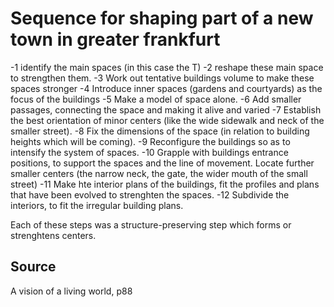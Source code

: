 # Sequence for shaping part of a new town in greater frankfurt

-1 identify the main spaces (in this case the T)
-2 reshape these main space to strengthen them.
-3 Work out tentative buildings volume to make these spaces stronger
-4 Introduce inner spaces (gardens and courtyards) as the focus of the buildings
-5 Make a model of space alone.
-6 Add smaller passages, connecting the space and making it alive and varied
-7 Establish the best orientation of minor centers (like the wide sidewalk and neck of the smaller street).
-8 Fix the dimensions of the space (in relation to building heights which will be coming).
-9 Reconfigure the buildings so as to intensify the system of spaces.
-10 Grapple with buildings entrance positions, to support the spaces and the line of movement. Locate further smaller centers (the narrow neck, the gate, the wider mouth of the small street)
-11 Make hte interior plans of the buildings, fit the profiles and plans that have been evolved to strenghten the spaces.
-12 Subdivide the interiors, to fit the irregular building plans.

Each of these steps was a structure-preserving step which forms or strenghtens centers.

## Source 

A vision of a living world, p88
